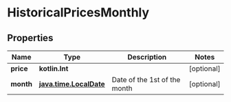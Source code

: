 
# HistoricalPricesMonthly

## Properties
Name | Type | Description | Notes
------------ | ------------- | ------------- | -------------
**price** | **kotlin.Int** |  |  [optional]
**month** | [**java.time.LocalDate**](java.time.LocalDate.md) | Date of the 1st of the month |  [optional]



